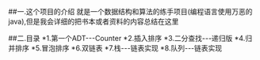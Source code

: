 ##一.这个项目的介绍
就是一个数据结构和算法的练手项目(编程语言使用万恶的java),但是我会详细的把书本或者资料的内容总结在这里

##二.目录
*1.第一个ADT---Counter
*2.插入排序
*3.二分查找---递归版
*4.归并排序
*5.冒泡排序
*6.双链表
*7.栈---链表实现
*8.队列---链表实现